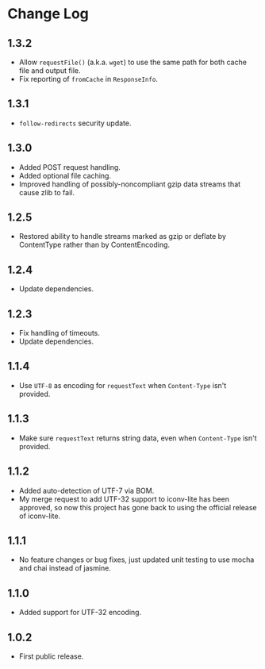 # Change Log

## 1.3.2

* Allow `requestFile()` (a.k.a. `wget`) to use the same path for both cache file and output file.
* Fix reporting of `fromCache` in `ResponseInfo`.

## 1.3.1

* `follow-redirects` security update.

## 1.3.0

* Added POST request handling.
* Added optional file caching.
* Improved handling of possibly-noncompliant gzip data streams that cause zlib to fail.

## 1.2.5

* Restored ability to handle streams marked as gzip or deflate by ContentType rather than by ContentEncoding.

## 1.2.4

* Update dependencies.

## 1.2.3

* Fix handling of timeouts.
* Update dependencies.

## 1.1.4

* Use `UTF-8` as encoding for `requestText` when `Content-Type` isn't provided.

## 1.1.3

* Make sure `requestText` returns string data, even when `Content-Type` isn't provided.

## 1.1.2

* Added auto-detection of UTF-7 via BOM.
* My merge request to add UTF-32 support to iconv-lite has been approved, so now this project has gone back to using the official release of iconv-lite.

## 1.1.1

* No feature changes or bug fixes, just updated unit testing to use mocha and chai instead of jasmine.

## 1.1.0

* Added support for UTF-32 encoding.

## 1.0.2

* First public release.
